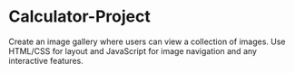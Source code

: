 # Calculator-Project
Create an image gallery where users can view a  collection of images. Use HTML/CSS for layout  and JavaScript for image navigation and any  interactive features.
